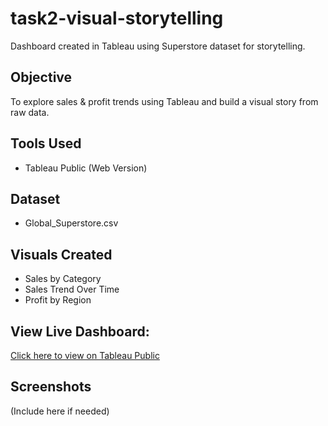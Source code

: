 # task2-visual-storytelling
Dashboard created in Tableau using Superstore dataset for storytelling.


## Objective
To explore sales & profit trends using Tableau and build a visual story from raw data.

## Tools Used
- Tableau Public (Web Version)

## Dataset
- Global_Superstore.csv

##  Visuals Created
- Sales by Category
- Sales Trend Over Time
- Profit by Region

## View Live Dashboard:
[Click here to view on Tableau Public](https://public.tableau.com/app/profile/himani.gupta3335/viz/Task2_Dashboard_17453230857080/Dashboard1)

## Screenshots
(Include here if needed)

